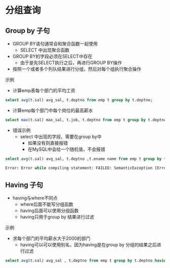 # 分组查询



## Group by 子句

- GROUP BY语句通常会和聚合函数一起使用
  - SELECT 中出现聚合函数
- GROUP BY的字段必须在SELECT中存在
  - 由于是先SELECT执行之后，再进行GROUP BY操作
- 按照一个或者多个列队结果进行分组，然后对每个组执行聚合操作

示例

- 计算emp表每个部门的平均工资

```sql
select avg(t.sal) avg_sal, t.deptno from emp t group by t.deptno;
```

- 计算emp每个部门中每个岗位的最高薪水

```sql
select max(t.sal) max_sal, t.job, t.deptno from emp t group by t.deptno, t.job;
```

- 错误示例
  - select 中出现的字段，需要在group by中
    - 如果没有则直接报错
    - 在MySQL中会给一个随机值，不会报错

```sql
select avg(t.sal) avg_sal, t.deptno ,t.ename name from emp t group by t.deptno;

Error: Error while compiling statement: FAILED: SemanticException [Error 10002]: Line 1:39 Invalid column reference 'ename' (state=42000,code=10002)
```



## Having 子句

- having与where不同点
  - where后面不能写分组函数
  - having后面可以使用分组函数
  - having只用于group by 结果进行过滤

示例

- 求每个部门的平均薪水大于2000的部门
  - having可以可以使用别名，因为having是在group by 分组的结果之后进行过滤

```sql
select avg(t.sal) avg_sal , t.deptno from emp t group by t.deptno having avg_sal > 2000; 
```